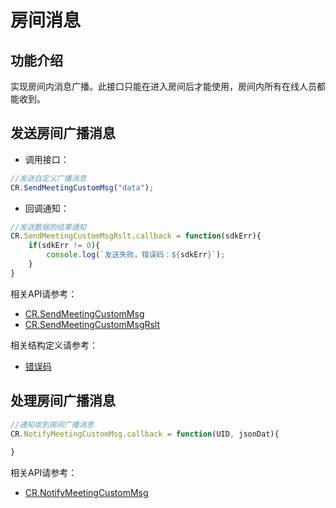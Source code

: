 # 房间消息

## 功能介绍

实现房间内消息广播。此接口只能在进入房间后才能使用，房间内所有在线人员都能收到。


## 发送房间广播消息

- 调用接口：
```js
//发送自定义广播消息
CR.SendMeetingCustomMsg("data");
```
- 回调通知：

```js
//发送数据的结果通知
CR.SendMeetingCustomMsgRslt.callback = function(sdkErr){
	if(sdkErr != 0){
        console.log(`发送失败，错误码：${sdkErr}`);
    }
}
```

相关API请参考：
* [CR.SendMeetingCustomMsg](API.md#CRVideo_SendMeetingCustomMsg)
* [CR.SendMeetingCustomMsgRslt](API.md#CRVideo_SendMeetingCustomMsgRslt)

相关结构定义请参考：
* [错误码](Constant.md#CRVIDEOSDK_ERR_DEF)


## 处理房间广播消息

```js
//通知收到房间广播消息
CR.NotifyMeetingCustomMsg.callback = function(UID, jsonDat){
    
}
```

相关API请参考：
* [CR.NotifyMeetingCustomMsg](API.md#CRVideo_NotifyMeetingCustomMsg)

